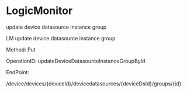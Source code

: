 #     LogicMonitor


update device datasource instance group 

LM update device datasource instance group

Method: Put

OperationID: updateDeviceDatasourceInstanceGroupById

EndPoint:

/device/devices/{deviceId}/devicedatasources/{deviceDsId}/groups/{id}
